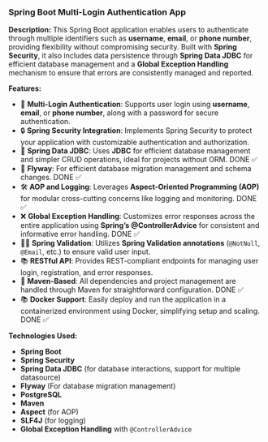 ### Spring Boot Multi-Login Authentication App

**Description:**
This Spring Boot application enables users to authenticate through multiple identifiers such as **username**, **email**, or **phone number**, providing flexibility without compromising security. Built with **Spring Security**, it also includes data persistence through **Spring Data JDBC** for efficient database management and a **Global Exception Handling** mechanism to ensure that errors are consistently managed and reported.

**Features:**
- 🌟 **Multi-Login Authentication**: Supports user login using **username**, **email**, or **phone number**, along with a password for secure authentication.
- 🔒 **Spring Security Integration**: Implements Spring Security to protect your application with customizable authentication and authorization.
- 🧰 **Spring Data JDBC**: Uses **JDBC** for efficient database management and simpler CRUD operations, ideal for projects without ORM. DONE ✅
- 🧰 **Flyway**: For efficient database migration management and schema changes. DONE ✅
- 🛠 **AOP and Logging**: Leverages **Aspect-Oriented Programming (AOP)** for modular cross-cutting concerns like logging and monitoring. DONE ✅
- ❌ **Global Exception Handling**: Customizes error responses across the entire application using **Spring’s @ControllerAdvice** for consistent and informative error handling. DONE ✅
- 🧑‍🏫 **Spring Validation**: Utilizes **Spring Validation annotations** (`@NotNull`, `@Email`, etc.) to ensure valid user input.
- 📚 **RESTful API**: Provides REST-compliant endpoints for managing user login, registration, and error responses.
- 🔧 **Maven-Based**: All dependencies and project management are handled through Maven for straightforward configuration. DONE ✅
- 📚 **Docker Support**: Easily deploy and run the application in a containerized environment using Docker, simplifying setup and scaling.  DONE ✅

**Technologies Used:**
- **Spring Boot**
- **Spring Security**
- **Spring Data JDBC** (for database interactions, support for multiple datasource)
- **Flyway** (For database migration management)
- **PostgreSQL**
- **Maven**
- **Aspect** (for AOP)
- **SLF4J** (for logging)
- **Global Exception Handling** with `@ControllerAdvice`


